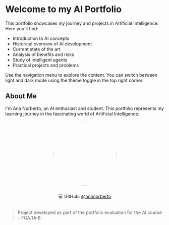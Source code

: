 # Welcome to my AI Portfolio

This portfolio showcases my journey and projects in Artificial Intelligence. Here you'll find:

- Introduction to AI concepts
- Historical overview of AI development
- Current state of the art
- Analysis of benefits and risks
- Study of intelligent agents
- Practical projects and problems

Use the navigation menu to explore the content. You can switch between light and dark mode using the theme toggle in the top right corner.

## About Me

I'm Ana Norberto, an AI enthusiast and student. This portfolio represents my learning journey in the fascinating world of Artificial Intelligence.

<div style="display: flex; flex-direction: column; align-items: center; gap: 10px; margin-top: 20px;">
    <img src="https://github.com/ananorberto.png?size=400" style="border-radius: 50%; width: 200px;">
    <p>💻 GitHub: <a href="https://github.com/ananorberto">@ananorberto</a></p>
</div>

> Project developed as part of the portfolio evaluation for the AI course – FGA/UnB. 